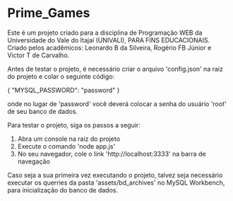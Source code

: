 # Prime_Games

Este é um projeto criado para a disciplina de Programação WEB da Universidade do Vale do Itajaí (UNIVALI),
PARA FINS EDUCACIONAIS.
Criado pelos acadêmicos: Leonardo B da Silveira, Rogério FB Júnior e Victor T de Carvalho.

Antes de testar o projeto, é necessário criar o arquivo 'config.json' na raiz do projeto e colar o seguinte
código:

{
  "MYSQL_PASSWORD": "password"
}

onde no lugar de 'password' você deverá colocar a senha do usuário 'root' de seu banco de dados.


Para testar o projeto, siga os passos a seguir:

1.  Abra um console na raiz do projeto
2.  Execute o comando 'node app.js'
3.  No seu navegador, cole o link 'http://localhost:3333' na barra de navegação

Caso seja a sua primeira vez executando o projeto, talvez seja necessário executar os querries da pasta
'assets/bd_archives' no MySQL Workbench, para inicialização do banco de dados.
